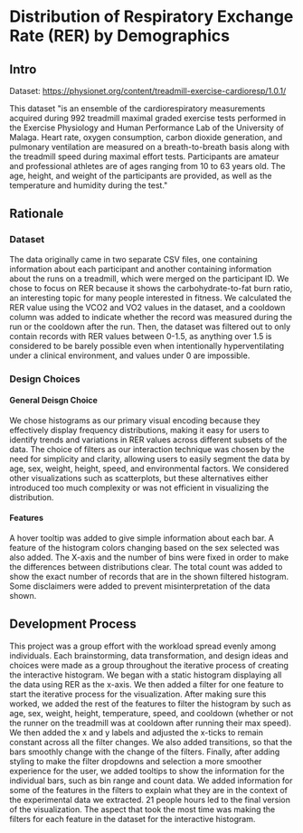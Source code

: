 # Distribution of Respiratory Exchange Rate (RER) by Demographics

## Intro
Dataset: https://physionet.org/content/treadmill-exercise-cardioresp/1.0.1/

This dataset "is an ensemble of the cardiorespiratory measurements acquired during 992 treadmill maximal graded exercise tests performed in the Exercise Physiology and Human Performance Lab of the University of Malaga. Heart rate, oxygen consumption, carbon dioxide generation, and pulmonary ventilation are measured on a breath-to-breath basis along with the treadmill speed during maximal effort tests. Participants are amateur and professional athletes are of ages ranging from 10 to 63 years old. The age, height, and weight of the participants are provided, as well as the temperature and humidity during the test."

## Rationale

### Dataset
The data originally came in two separate CSV files, one containing information about each participant and another containing information about the runs on a treadmill, which were merged on the participant ID. We chose to focus on RER because it shows the carbohydrate-to-fat burn ratio, an interesting topic for many people interested in fitness. We calculated the RER value using the VCO2 and VO2 values in the dataset, and a cooldown column was added to indicate whether the record was measured during the run or the cooldown after the run. Then, the dataset was filtered out to only contain records with RER values between 0-1.5, as anything over 1.5 is considered to be barely possible even when intentionally hyperventilating under a clinical environment, and values under 0 are impossible.

### Design Choices
#### General Deisgn Choice
We chose histograms as our primary visual encoding because they effectively display frequency distributions, making it easy for users to identify trends and variations in RER values across different subsets of the data. The choice of filters as our interaction technique was chosen by the need for simplicity and clarity, allowing users to easily segment the data by age, sex, weight, height, speed, and environmental factors. We considered other visualizations such as scatterplots, but these alternatives either introduced too much complexity or was not efficient in visualizing the distribution. 

#### Features
A hover tooltip was added to give simple information about each bar. A feature of the histogram colors changing based on the sex selected was also added. The X-axis and the number of bins were fixed in order to make the differences between distributions clear. The total count was added to show the exact number of records that are in the shown filtered histogram. Some disclaimers were added to prevent misinterpretation of the data shown.

## Development Process

This project was a group effort with the workload spread evenly among individuals. Each brainstorming, data transformation, and design ideas and choices were made as a group throughout the iterative process of creating the interactive histogram. We began with a static histogram displaying all the data using RER as the x-axis. We then added a filter for one feature to start the iterative process for the visualization. After making sure this worked, we added the rest of the features to filter the histogram by such as age, sex, weight, height, temperature, speed, and cooldown (whether or not the runner on the treadmill was at cooldown after running their max speed). We then added the x and y labels and adjusted the x-ticks to remain constant across all the filter changes. We also added transitions, so that the bars smoothly change with the change of the filters. Finally, after adding styling to make the filter dropdowns and selection a more smoother experience for the user, we added tooltips to show the information for the individual bars, such as bin range and count data. We added information for some of the features in the filters to explain what they are in the context of the experimental data we extracted. 21 people hours led to the final version of the visualization. The aspect that took the most time was making the filters for each feature in the dataset for the interactive histogram.
